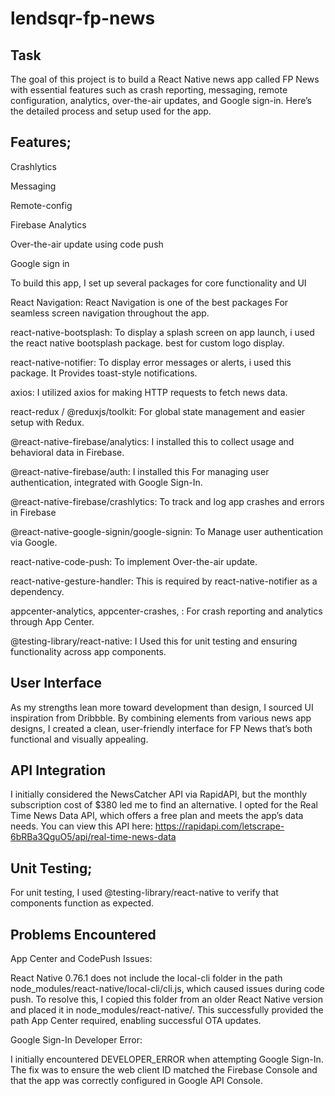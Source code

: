 # lendsqr-fp-news

## Task
The goal of this project is to build a React Native news app called FP News with essential features such as crash reporting, messaging, remote configuration, analytics, over-the-air updates, and Google sign-in. Here’s the detailed process and setup used for the app.

## Features;
Crashlytics

Messaging

Remote-config

Firebase Analytics

Over-the-air update using code push

Google sign in

To build this app, I set up several packages for core functionality and UI

React Navigation: React Navigation is one of the best packages For seamless screen navigation throughout the app.

react-native-bootsplash: To display a splash screen on app launch, i used the react native bootsplash package. best for custom logo display. 

react-native-notifier: To display error messages or alerts, i used this package. It Provides toast-style notifications.

axios: I utilized axios for making HTTP requests to fetch news data.

react-redux / @reduxjs/toolkit: For global state management and easier setup with Redux.

@react-native-firebase/analytics: I installed this to collect usage and behavioral data in Firebase.

@react-native-firebase/auth: I installed this For managing user authentication, integrated with Google Sign-In.

@react-native-firebase/crashlytics: To track and log app crashes and errors in Firebase

@react-native-google-signin/google-signin: To  Manage user authentication via Google.

react-native-code-push: To implement Over-the-air update.

react-native-gesture-handler: This is required by react-native-notifier as a dependency.

appcenter-analytics, appcenter-crashes, : For crash reporting and analytics through App Center.

@testing-library/react-native: I Used this for unit testing and ensuring functionality across app components.


## User Interface
As my strengths lean more toward development than design, I sourced UI inspiration from Dribbble. By combining elements from various news app designs, I created a clean, user-friendly interface for FP News that’s both functional and visually appealing.

## API Integration
I initially considered the NewsCatcher API via RapidAPI, but the monthly subscription cost of $380 led me to find an alternative. I opted for the Real Time News Data API, which offers a free plan and meets the app’s data needs. You can view this API here: https://rapidapi.com/letscrape-6bRBa3QguO5/api/real-time-news-data


## Unit Testing;
For unit testing, I used @testing-library/react-native to verify that components function as expected.

## Problems Encountered

App Center and CodePush Issues:

React Native 0.76.1 does not include the local-cli folder in the path node_modules/react-native/local-cli/cli.js, which caused issues during code push. To resolve this, I copied this folder from an older React Native version and placed it in node_modules/react-native/. This successfully provided the path App Center required, enabling successful OTA updates.

Google Sign-In Developer Error:

I initially encountered DEVELOPER_ERROR when attempting Google Sign-In. The fix was to ensure the web client ID matched the Firebase Console and that the app was correctly configured in Google API Console.


